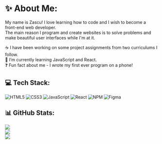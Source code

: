 # ✨ About Me:

My name is Zascu! I love learning how to code and I wish to become a front-end web developer.<br>
The main reason I program and create websites is to solve problems and make beautiful user interfaces while I'm at it.<br>

☕ I have been working on some project assignments from two curriculums I follow.<br>
📖 I’m currently learning JavaScript and React.<br>
❓ Fun fact about me - I wrote my first ever program on a phone!

## 💻 Tech Stack:
![HTML5](https://img.shields.io/badge/html5-%23E34F26.svg?style=for-the-badge&logo=html5&logoColor=white)
![CSS3](https://img.shields.io/badge/css3-%231572B6.svg?style=for-the-badge&logo=css3&logoColor=white)
![JavaScript](https://img.shields.io/badge/javascript-%23323330.svg?style=for-the-badge&logo=javascript&logoColor=%23F7DF1E)
![React](https://img.shields.io/badge/react-%2320232a.svg?style=for-the-badge&logo=react&logoColor=%2361DAFB)
![NPM](https://img.shields.io/badge/NPM-%23000000.svg?style=for-the-badge&logo=npm&logoColor=white)
![Figma](https://img.shields.io/badge/figma-%23F24E1E.svg?style=for-the-badge&logo=figma&logoColor=white)

## 📊 GitHub Stats:
![](https://github-readme-stats.vercel.app/api/top-langs/?username=ZascuOfficial&theme=vue-dark&hide_border=false&include_all_commits=true&count_private=false&layout=compact)<br>
![](https://github-readme-streak-stats.herokuapp.com/?user=ZascuOfficial&theme=vue-dark&hide_border=false)<br>
![](https://github-readme-stats.vercel.app/api?username=ZascuOfficial&theme=vue-dark&hide_border=false&include_all_commits=true&count_private=false)
